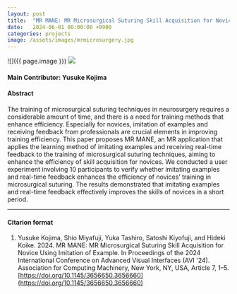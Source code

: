 ```yaml
---
layout: post
title:  "MR MANE: MR Microsurgical Suturing Skill Acquisition for Novice Using Imitation of Example"
date:   2024-06-01 00:00:00 +0900
categories: projects
image: /assets/images/mrmicrosurgery.jpg
---
```


![]({{ page.image }})
![](/assets/images/mrmane.jpg)

#### Main Contributor: Yusuke Kojima

#### Abstract
The training of microsurgical suturing techniques in neurosurgery requires a considerable amount of time, and there is a need for training methods that enhance efficiency. Especially for novices, imitation of examples and receiving feedback from professionals are crucial elements in improving training efficiency. This paper proposes MR MANE, an MR application that applies the learning method of imitating examples and receiving real-time feedback to the training of microsurgical suturing techniques, aiming to enhance the efficiency of skill acquisition for novices. We conducted a user experiment involving 10 participants to verify whether imitating examples and real-time feedback enhances the efficiency of novices’ training in microsurgical suturing. The results demonstrated that imitating examples and real-time feedback effectively improves the skills of novices in a short period.

***

#### Citarion format
1. Yusuke Kojima, Shio Miyafuji, Yuka Tashiro, Satoshi Kiyofuji, and Hideki Koike. 2024. MR MANE: MR Microsurgical Suturing Skill Acquisition for Novice Using Imitation of Example. In Proceedings of the 2024 International Conference on Advanced Visual Interfaces (AVI '24). Association for Computing Machinery, New York, NY, USA, Article 7, 1–5. [https://doi.org/10.1145/3656650.3656660](https://doi.org/10.1145/3656650.3656660)